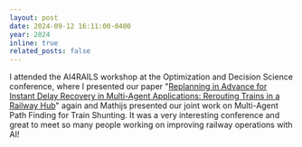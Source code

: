```yaml
---
layout: post
date: 2024-09-12 16:11:00-0400
year: 2024
inline: true
related_posts: false
---
```


I attended the AI4RAILS workshop at the Optimization and Decision Science conference, where I presented our paper "[Replanning in Advance for Instant Delay Recovery in Multi-Agent Applications: Rerouting Trains in a Railway Hub](/publications#Hanou2024replanning)" again and Mathijs presented our joint work on Multi-Agent Path Finding for Train Shunting. It was a very interesting conference and great to meet so many people working on improving railway operations with AI!